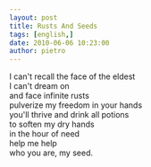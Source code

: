 ```yaml
---
layout: post
title: Rusts And Seeds
tags: [english,]
date: 2010-06-06 10:23:00
author: pietro
---
```

I can't recall the face of the eldest<br/>I can't dream on<br/>and face infinite rusts<br/>pulverize my freedom in your hands<br/>you'll thrive and drink all potions<br/>to soften my dry hands<br/>in the hour of need<br/>help me help<br/>who you are, my seed.
